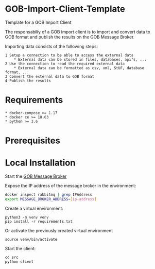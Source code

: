 # GOB-Import-Client-Template

Template for a GOB Import Client

The responsabiliy of a GOB import client is to import and convert data to GOB format and publish the results on the GOB Message Broker.

Importing data consists of the following steps:

    1 Setup a connection to be able to access the external data
        * External data can be stored in files, databases, api's, ...
    2 Use the connection to read the required external data
        * External data can be formatted as csv, xml, StUF, database format, ...
    3 Convert the external data to GOB format
    4 Publish the results
    
# Requirements

    * docker-compose >= 1.17
    * docker ce >= 18.03
    * python >= 3.6
    
# Prerequisites

# Local Installation

Start the [GOB Message Broker](https://github.com/Amsterdam/GOB-Message-Broker)

Expose the IP address of the message broker in the environment:

```bash
docker inspect rabbitmq | grep IPAddress
export MESSAGE_BROKER_ADDRESS=[ip-address]
```

Create a virtual environment:

    python3 -m venv venv
    pip install -r requirements.txt
    
Or activate the previously created virtual environment

    source venv/bin/activate
    
Start the client:

    cd src
    python client
